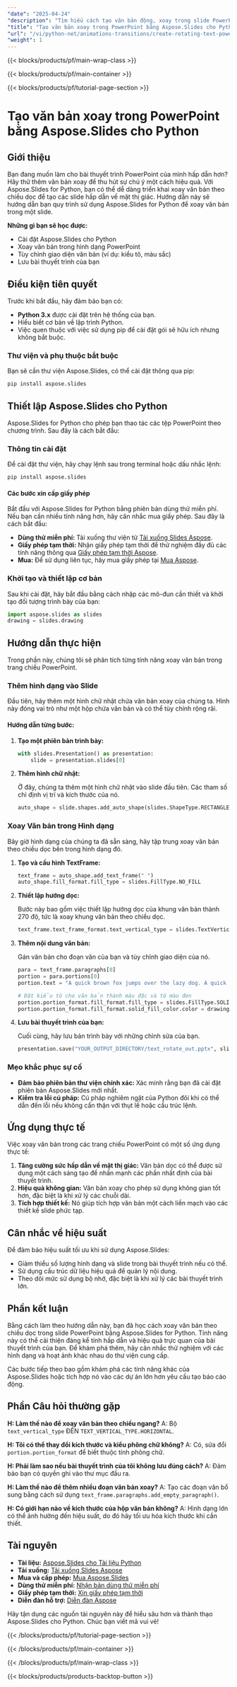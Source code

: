 ```yaml
---
"date": "2025-04-24"
"description": "Tìm hiểu cách tạo văn bản động, xoay trong slide PowerPoint bằng Aspose.Slides for Python. Nâng cao bài thuyết trình của bạn bằng cách xoay văn bản theo chiều dọc và tùy chỉnh giao diện văn bản."
"title": "Tạo văn bản xoay trong PowerPoint bằng Aspose.Slides cho Python"
"url": "/vi/python-net/animations-transitions/create-rotating-text-powerpoint-aspose-slides-python/"
"weight": 1
---
```


{{< blocks/products/pf/main-wrap-class >}}

{{< blocks/products/pf/main-container >}}

{{< blocks/products/pf/tutorial-page-section >}}
# Tạo văn bản xoay trong PowerPoint bằng Aspose.Slides cho Python

## Giới thiệu

Bạn đang muốn làm cho bài thuyết trình PowerPoint của mình hấp dẫn hơn? Hãy thử thêm văn bản xoay để thu hút sự chú ý một cách hiệu quả. Với Aspose.Slides for Python, bạn có thể dễ dàng triển khai xoay văn bản theo chiều dọc để tạo các slide hấp dẫn về mặt thị giác. Hướng dẫn này sẽ hướng dẫn bạn quy trình sử dụng Aspose.Slides for Python để xoay văn bản trong một slide.

**Những gì bạn sẽ học được:**
- Cài đặt Aspose.Slides cho Python
- Xoay văn bản trong hình dạng PowerPoint
- Tùy chỉnh giao diện văn bản (ví dụ: kiểu tô, màu sắc)
- Lưu bài thuyết trình của bạn

## Điều kiện tiên quyết

Trước khi bắt đầu, hãy đảm bảo bạn có:
- **Python 3.x** được cài đặt trên hệ thống của bạn.
- Hiểu biết cơ bản về lập trình Python.
- Việc quen thuộc với việc sử dụng pip để cài đặt gói sẽ hữu ích nhưng không bắt buộc.

### Thư viện và phụ thuộc bắt buộc
Bạn sẽ cần thư viện Aspose.Slides, có thể cài đặt thông qua pip:

```bash
pip install aspose.slides
```

## Thiết lập Aspose.Slides cho Python

Aspose.Slides for Python cho phép bạn thao tác các tệp PowerPoint theo chương trình. Sau đây là cách bắt đầu:

### Thông tin cài đặt
Để cài đặt thư viện, hãy chạy lệnh sau trong terminal hoặc dấu nhắc lệnh:

```bash
pip install aspose.slides
```

#### Các bước xin cấp giấy phép
Bắt đầu với Aspose.Slides for Python bằng phiên bản dùng thử miễn phí. Nếu bạn cần nhiều tính năng hơn, hãy cân nhắc mua giấy phép. Sau đây là cách bắt đầu:
- **Dùng thử miễn phí:** Tải xuống thư viện từ [Tải xuống Slides Aspose](https://releases.aspose.com/slides/python-net/).
- **Giấy phép tạm thời:** Nhận giấy phép tạm thời để thử nghiệm đầy đủ các tính năng thông qua [Giấy phép tạm thời Aspose](https://purchase.aspose.com/temporary-license/).
- **Mua:** Để sử dụng liên tục, hãy mua giấy phép tại [Mua Aspose](https://purchase.aspose.com/buy).

### Khởi tạo và thiết lập cơ bản
Sau khi cài đặt, hãy bắt đầu bằng cách nhập các mô-đun cần thiết và khởi tạo đối tượng trình bày của bạn:

```python
import aspose.slides as slides
drawing = slides.drawing
```

## Hướng dẫn thực hiện
Trong phần này, chúng tôi sẽ phân tích từng tính năng xoay văn bản trong trang chiếu PowerPoint.

### Thêm hình dạng vào Slide
Đầu tiên, hãy thêm một hình chữ nhật chứa văn bản xoay của chúng ta. Hình này đóng vai trò như một hộp chứa văn bản và có thể tùy chỉnh rộng rãi.

#### Hướng dẫn từng bước:
1. **Tạo một phiên bản trình bày:**

   ```python
   with slides.Presentation() as presentation:
       slide = presentation.slides[0]
   ```
2. **Thêm hình chữ nhật:**

   Ở đây, chúng ta thêm một hình chữ nhật vào slide đầu tiên. Các tham số chỉ định vị trí và kích thước của nó.

   ```python
   auto_shape = slide.shapes.add_auto_shape(slides.ShapeType.RECTANGLE, 150, 75, 350, 350)
   ```
### Xoay Văn bản trong Hình dạng
Bây giờ hình dạng của chúng ta đã sẵn sàng, hãy tập trung xoay văn bản theo chiều dọc bên trong hình dạng đó.
1. **Tạo và cấu hình TextFrame:**

   ```python
   text_frame = auto_shape.add_text_frame(" ")
   auto_shape.fill_format.fill_type = slides.FillType.NO_FILL
   ```
2. **Thiết lập hướng dọc:**

   Bước này bao gồm việc thiết lập hướng dọc của khung văn bản thành 270 độ, tức là xoay khung văn bản theo chiều dọc.

   ```python
   text_frame.text_frame_format.text_vertical_type = slides.TextVerticalType.VERTICAL270
   ```
3. **Thêm nội dung văn bản:**

   Gán văn bản cho đoạn văn của bạn và tùy chỉnh giao diện của nó.

   ```python
   para = text_frame.paragraphs[0]
   portion = para.portions[0]
   portion.text = "A quick brown fox jumps over the lazy dog. A quick brown fox jumps over the lazy dog."
   
   # Đặt kiểu tô cho văn bản thành màu đặc và tô màu đen
   portion.portion_format.fill_format.fill_type = slides.FillType.SOLID
   portion.portion_format.fill_format.solid_fill_color.color = drawing.Color.black
   ```
4. **Lưu bài thuyết trình của bạn:**

   Cuối cùng, hãy lưu bản trình bày với những chỉnh sửa của bạn.

   ```python
   presentation.save("YOUR_OUTPUT_DIRECTORY/text_rotate_out.pptx", slides.export.SaveFormat.PPTX)
   ```
### Mẹo khắc phục sự cố
- **Đảm bảo phiên bản thư viện chính xác:** Xác minh rằng bạn đã cài đặt phiên bản Aspose.Slides mới nhất.
- **Kiểm tra lỗi cú pháp:** Cú pháp nghiêm ngặt của Python đôi khi có thể dẫn đến lỗi nếu không cẩn thận với thụt lề hoặc cấu trúc lệnh.

## Ứng dụng thực tế
Việc xoay văn bản trong các trang chiếu PowerPoint có một số ứng dụng thực tế:
1. **Tăng cường sức hấp dẫn về mặt thị giác:** Văn bản dọc có thể được sử dụng một cách sáng tạo để nhấn mạnh các phần nhất định của bài thuyết trình.
2. **Hiệu quả không gian:** Văn bản xoay cho phép sử dụng không gian tốt hơn, đặc biệt là khi xử lý các chuỗi dài.
3. **Tích hợp thiết kế:** Nó giúp tích hợp văn bản một cách liền mạch vào các thiết kế slide phức tạp.

## Cân nhắc về hiệu suất
Để đảm bảo hiệu suất tối ưu khi sử dụng Aspose.Slides:
- Giảm thiểu số lượng hình dạng và slide trong bài thuyết trình nếu có thể.
- Sử dụng cấu trúc dữ liệu hiệu quả để quản lý nội dung.
- Theo dõi mức sử dụng bộ nhớ, đặc biệt là khi xử lý các bài thuyết trình lớn.

## Phần kết luận
Bằng cách làm theo hướng dẫn này, bạn đã học cách xoay văn bản theo chiều dọc trong slide PowerPoint bằng Aspose.Slides for Python. Tính năng này có thể cải thiện đáng kể tính hấp dẫn và hiệu quả trực quan của bài thuyết trình của bạn. Để khám phá thêm, hãy cân nhắc thử nghiệm với các hình dạng và hoạt ảnh khác nhau do thư viện cung cấp.

Các bước tiếp theo bao gồm khám phá các tính năng khác của Aspose.Slides hoặc tích hợp nó vào các dự án lớn hơn yêu cầu tạo báo cáo động.

## Phần Câu hỏi thường gặp
**H: Làm thế nào để xoay văn bản theo chiều ngang?**
A: Bộ `text_vertical_type` ĐẾN `TEXT_VERTICAL_TYPE.HORIZONTAL`.

**H: Tôi có thể thay đổi kích thước và kiểu phông chữ không?**
A: Có, sửa đổi `portion.portion_format` để biết thuộc tính phông chữ.

**H: Phải làm sao nếu bài thuyết trình của tôi không lưu đúng cách?**
A: Đảm bảo bạn có quyền ghi vào thư mục đầu ra.

**H: Làm thế nào để thêm nhiều đoạn văn bản xoay?**
A: Tạo các đoạn văn bổ sung bằng cách sử dụng `text_frame.paragraphs.add_empty_paragraph()`.

**H: Có giới hạn nào về kích thước của hộp văn bản không?**
A: Hình dạng lớn có thể ảnh hưởng đến hiệu suất, do đó hãy tối ưu hóa kích thước khi cần thiết.

## Tài nguyên
- **Tài liệu:** [Aspose.Slides cho Tài liệu Python](https://reference.aspose.com/slides/python-net/)
- **Tải xuống:** [Tải xuống Slides Aspose](https://releases.aspose.com/slides/python-net/)
- **Mua và cấp phép:** [Mua Aspose.Slides](https://purchase.aspose.com/buy)
- **Dùng thử miễn phí:** [Nhận bản dùng thử miễn phí](https://releases.aspose.com/slides/python-net/)
- **Giấy phép tạm thời:** [Xin giấy phép tạm thời](https://purchase.aspose.com/temporary-license/)
- **Diễn đàn hỗ trợ:** [Diễn đàn Aspose](https://forum.aspose.com/c/slides/11)

Hãy tận dụng các nguồn tài nguyên này để hiểu sâu hơn và thành thạo Aspose.Slides cho Python. Chúc bạn viết mã vui vẻ!

{{< /blocks/products/pf/tutorial-page-section >}}

{{< /blocks/products/pf/main-container >}}

{{< /blocks/products/pf/main-wrap-class >}}

{{< blocks/products/products-backtop-button >}}
